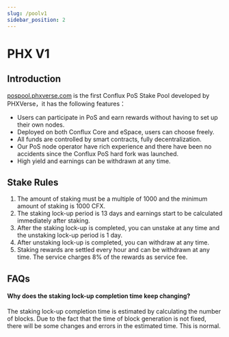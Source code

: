 ```yaml
---
slug: /poolv1
sidebar_position: 2
---
```


# PHX V1

## Introduction

[pospool.phxverse.com](https://pospool.phxverse.com/) is the first Conflux PoS Stake Pool developed by PHXVerse，it has the following features：

* Users can participate in PoS and earn rewards without having to set up their own nodes.
* Deployed on both Conflux Core and eSpace, users can choose freely.
* All funds are controlled by smart contracts, fully decentralization.
* Our PoS node operator have rich experience and there have been no accidents since the Conflux PoS hard fork was launched.
* High yield and earnings can be withdrawn at any time.

## Stake Rules

1. The amount of staking must be a multiple of 1000 and the minimum amount of staking is 1000 CFX.
2. The staking lock-up period is 13 days and earnings start to be calculated immediately after staking.
3. After the staking lock-up is completed, you can unstake at any time and the unstaking lock-up period is 1 day.
4. After unstaking lock-up is completed, you can withdraw at any time.
5. Staking rewards are settled every hour and can be withdrawn at any time. The service charges 8% of the rewards as service fee.

## FAQs

#### Why does the staking lock-up completion time keep changing?

The staking lock-up completion time is estimated by calculating the number of blocks. Due to the fact that the time of block generation is not fixed, there will be some changes and errors in the estimated time. This is normal.